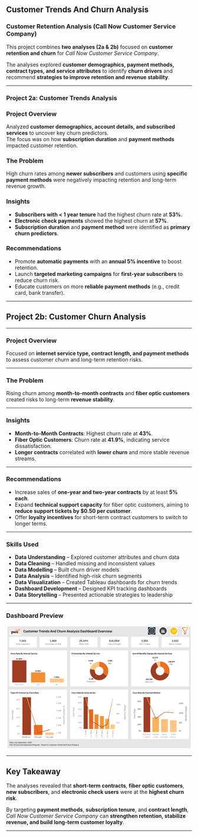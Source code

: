 ## Customer Trends And Churn Analysis

### Customer Retention Analysis (Call Now Customer Service Company)

This project combines **two analyses (2a & 2b)** focused on **customer retention and churn** for *Call Now Customer Service Company*.  

The analyses explored **customer demographics, payment methods, contract types, and service attributes** to identify **churn drivers** and recommend **strategies to improve retention and revenue stability**.  

---

### Project 2a: Customer Trends Analysis

### Project Overview 
Analyzed **customer demographics, account details, and subscribed services** to uncover key churn predictors.  
The focus was on how **subscription duration** and **payment methods** impacted customer retention.  

###  The Problem
High churn rates among **newer subscribers** and customers using **specific payment methods** were negatively impacting retention and long-term revenue growth.  

### Insights
-  **Subscribers with < 1 year tenure** had the highest churn rate at **53%**.  
-  **Electronic check payments** showed the highest churn at **57%**.  
-  **Subscription duration** and **payment method** were identified as **primary churn predictors**.  

###  Recommendations
-  Promote **automatic payments** with an **annual 5% incentive** to boost retention.  
-  Launch **targeted marketing campaigns** for **first-year subscribers** to reduce churn risk.  
-  Educate customers on more **reliable payment methods** (e.g., credit card, bank transfer).  

---

## Project 2b: Customer Churn Analysis
---

### Project Overview
Focused on **internet service type, contract length, and payment methods** to assess customer churn and long-term retention risks. 

---

###  The Problem
Rising churn among **month-to-month contracts** and **fiber optic customers** created risks to long-term **revenue stability**. 

---

### Insights
-  **Month-to-Month Contracts**: Highest churn rate at **43%**.  
-  **Fiber Optic Customers**: Churn rate at **41.9%**, indicating service dissatisfaction.  
-  **Longer contracts** correlated with **lower churn** and more stable revenue streams.

---

###  Recommendations
-  Increase sales of **one-year and two-year contracts** by at least **5% each**.  
-  Expand **technical support capacity** for fiber optic customers, aiming to **reduce support tickets by $0.50 per customer**.  
-  Offer **loyalty incentives** for short-term contract customers to switch to longer terms.  

---

### Skills Used
- **Data Understanding** – Explored customer attributes and churn data  
- **Data Cleaning** – Handled missing and inconsistent values  
- **Data Modelling** – Built churn driver models  
- **Data Analysis** – Identified high-risk churn segments  
- **Data Visualization** – Created Tableau dashboards for churn trends  
- **Dashboard Development** – Designed KPI tracking dashboards  
- **Data Storytelling** – Presented actionable strategies to leadership  

---

### Dashboard Preview

![Customer Dashboard](Customer.png)

---

## Key Takeaway
The analyses revealed that **short-term contracts**, **fiber optic customers**, **new subscribers**, and **electronic check users** were at the **highest churn risk**.  

By targeting **payment methods**, **subscription tenure**, and **contract length**, *Call Now Customer Service Company* can **strengthen retention, stabilize revenue, and build long-term customer loyalty**. 

---
